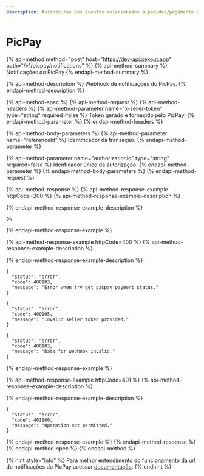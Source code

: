 ```yaml
---
description: Assinaturas dos eventos relacionados a pedidos/pagamento no PicPay.
---
```


# PicPay

{% api-method method="post" host="https://dev-api.xekout.app" path="/v1/picpay/notifications" %}
{% api-method-summary %}
Notificações do PicPay
{% endapi-method-summary %}

{% api-method-description %}
Webhook de notificações do PicPay.
{% endapi-method-description %}

{% api-method-spec %}
{% api-method-request %}
{% api-method-headers %}
{% api-method-parameter name="x-seller-token" type="string" required=false %}
Token gerado e fornecido pelo PicPay.
{% endapi-method-parameter %}
{% endapi-method-headers %}

{% api-method-body-parameters %}
{% api-method-parameter name="referenceId" %}
Identificador da transação.
{% endapi-method-parameter %}

{% api-method-parameter name="authorizationId" type="string" required=false %}
Idenficador único da autorização.
{% endapi-method-parameter %}
{% endapi-method-body-parameters %}
{% endapi-method-request %}

{% api-method-response %}
{% api-method-response-example httpCode=200 %}
{% api-method-response-example-description %}

{% endapi-method-response-example-description %}

```
Ok
```
{% endapi-method-response-example %}

{% api-method-response-example httpCode=400 %}
{% api-method-response-example-description %}

{% endapi-method-response-example-description %}

```
{
  "status": "error",
  "code": 400103,
  "message": "Error when try get picpay payment status."
}

{
  "status": "error",
  "code": 400105,
  "message": "Invalid seller token provided."
}

{
  "status": "error",
  "code": 400103,
  "message": "Data for webhook invalid."
}

```
{% endapi-method-response-example %}

{% api-method-response-example httpCode=401 %}
{% api-method-response-example-description %}

{% endapi-method-response-example-description %}

```
{
  "status": "error",
  "code": 401100,
  "message": "Operation not permitted."
}
```
{% endapi-method-response-example %}
{% endapi-method-response %}
{% endapi-method-spec %}
{% endapi-method %}

{% hint style="info" %}
Para melhor entendimento do funcionamento da url de notificações do PicPay acessar [documentação](https://ecommerce.picpay.com/doc/#).
{% endhint %}



